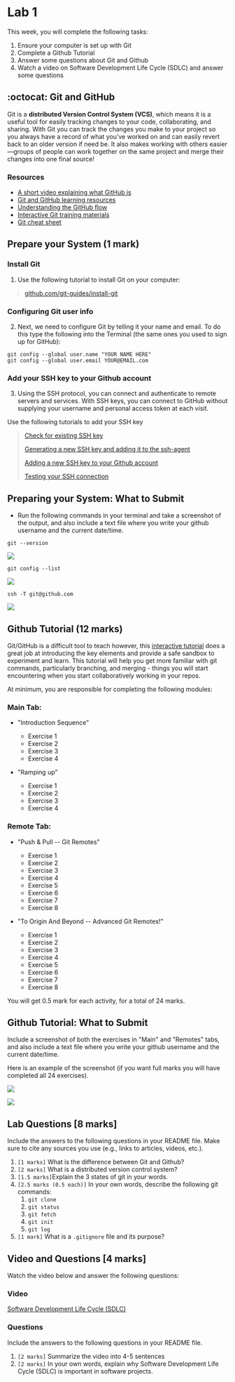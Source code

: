 # Lab 1

This week, you will complete the following tasks:
1. Ensure your computer is set up with Git 
2. Complete a Github Tutorial 
3. Answer some questions about Git and Github
4. Watch a video on Software Development Life Cycle (SDLC) and answer some questions

## :octocat: Git and GitHub

Git is a **distributed Version Control System (VCS)**, which means it is a useful tool for easily tracking changes to your code, collaborating, and sharing. With Git you can track the changes you make to your project so you always have a record of what you’ve worked on and can easily revert back to an older version if need be. It also makes working with others easier—groups of people can work together on the same project and merge their changes into one final source!

### Resources

* [A short video explaining what GitHub is](https://www.youtube.com/watch?v=w3jLJU7DT5E&feature=youtu.be) 
* [Git and GitHub learning resources](https://docs.github.com/en/github/getting-started-with-github/git-and-github-learning-resources) 
* [Understanding the GitHub flow](https://guides.github.com/introduction/flow/)
* [Interactive Git training materials](https://githubtraining.github.io/training-manual/#/01_getting_ready_for_class)
* [Git cheat sheet](https://education.github.com/git-cheat-sheet-education.pdf)

## Prepare your System (1 mark)

### Install Git

1. Use the following tutorial to install Git on your computer: 
> [github.com/git-guides/install-git](https://github.com/git-guides/install-git)

### Configuring Git user info 

2. Next, we need to configure Git by telling it your name and email. To do this type the following into the Terminal (the same ones you used to sign up for GitHub):

```shell
git config --global user.name "YOUR NAME HERE"
git config --global user.email YOUR@EMAIL.com
```

### Add your SSH key to your Github account 

3. Using the SSH protocol, you can connect and authenticate to remote servers and services. With SSH keys, you can connect to GitHub without supplying your username and personal access token at each visit.

Use the following tutorials to add your SSH key
> [Check for existing SSH key](https://docs.github.com/en/authentication/connecting-to-github-with-ssh/checking-for-existing-ssh-keys)
>
> [Generating a new SSH key and adding it to the ssh-agent](https://docs.github.com/en/authentication/connecting-to-github-with-ssh/generating-a-new-ssh-key-and-adding-it-to-the-ssh-agent)
> 
> [Adding a new SSH key to your Github account](https://docs.github.com/en/authentication/connecting-to-github-with-ssh/adding-a-new-ssh-key-to-your-github-account)
>
> [Testing your SSH connection](https://docs.github.com/en/authentication/connecting-to-github-with-ssh/testing-your-ssh-connection)

## Preparing your System: What to Submit

- Run the following commands in your terminal and take a screenshot of the output, and also include a text file where you write your github username and the current date/time.

```shell
git --version
```

![](images/git-version.png)
```shell
git config --list
```

![](images/git-config.png)

```shell
ssh -T git@github.com
```

![](images/git-ssh.png)


## Github Tutorial (12 marks)

Git/GitHub is a difficult tool to teach however, this [interactive tutorial](http://learngitbranching.js.org) does a great job at introducing the key elements and provide a safe sandbox to experiment and learn. This tutorial will help you get more familiar with git commands, particularly branching, and merging - things you will start encountering when you start collaboratively working in your repos.

At minimum, you are responsible for completing the following modules:

### Main Tab: 

- "Introduction Sequence"
    - Exercise 1
    - Exercise 2
    - Exercise 3
    - Exercise 4

- "Ramping up"
    - Exercise 1
    - Exercise 2
    - Exercise 3
    - Exercise 4

### Remote Tab: 

- "Push & Pull -- Git Remotes"
    - Exercise 1
    - Exercise 2
    - Exercise 3
    - Exercise 4
    - Exercise 5
    - Exercise 6
    - Exercise 7
    - Exercise 8

- "To Origin And Beyond -- Advanced Git Remotes!"
    - Exercise 1
    - Exercise 2
    - Exercise 3
    - Exercise 4
    - Exercise 5
    - Exercise 6
    - Exercise 7
    - Exercise 8

You will get 0.5 mark for each activity, for a total of 24 marks.

## Github Tutorial: What to Submit

Include a screenshot of both the exercises in "Main" and "Remotes" tabs, and also include a text file where you write your github username and the current date/time.

Here is an example of the screenshot (if you want full marks you will have completed all 24 exercises).

![](images/main.png)

![](images/remote.png)

## Lab Questions [8 marks]

Include the answers to the following questions in your README file. Make sure to cite any sources you use (e.g., links to articles, videos, etc.). 

1. `[1 marks]` What is the difference between Git and Github?
2. `[2 marks]` What is a distributed version control system?
3. `[1.5 marks]`Explain the 3 states of git in your words.
4. `[2.5 marks (0.5 each)]` In your own words, describe the following git commands:
   1. `git clone`
   2. `git status`
   3. `git fetch`
   4. `git init`
   5. `git log`
5. `[1 mark]` What is a `.gitignore` file and its purpose?

## Video and Questions [4 marks]

Watch the video below and answer the following questions:

### Video

[Software Development Life Cycle (SDLC)](https://www.youtube.com/watch?v=i-QyW8D3ei0)

### Questions

Include the answers to the following questions in your README file.

1. `[2 marks]` Summarize the video into 4-5 sentences
2. `[2 marks]` In your own words, explain why Software Development Life Cycle (SDLC) is important in software projects.  
